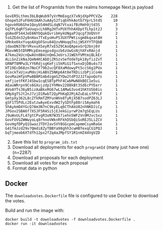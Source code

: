 1. Get the list of ProgramIds from the realms homepage Next.js payload
```
GovER5Lthms3bLBqWub97yVrMmEogzX7xNjdXpPPCVZw    228
Ghope52FuF6HU3AAhJuAAyS2fiqbVhkAotb7YprL5tdS     10
hgovkRU6Ghe1Qoyb54HdSLdqN7VtxaifBzRmh9jtd3S       3
GqTPL6qRf5aUuqscLh8Rg2HTxPUXfhhAXDptTLhp1t2J      3
gUAedF544JeE6NYbQakQvribHykUNgaPJqcgf3UQVnY       2
5sGZEdn32y8nHax7TxEyoHuPS3UXfPWtisgm8kqxat8H      1
GMnke6kxYvqoAXgbFGnu84QzvNHoqqTnijWSXYYTFQbB      1
jdaoDN37BrVRvxuXSeyR7xE5Z9CAoQApexGrQJbnj6V       1
MGovW65tDhMMcpEmsegpsdgvzb6zUwGsNjhXFxRAnjd       1
A7kmu2kUcnQwAVn8B4znQmGJeUrsJ1WEhYVMtmiBLkEr      1
ALLGnZikNaJQeN4KCAbDjZRSzvSefUdeTpk18yfizZvT      1
GRNPT8MPw3LYY6RdjsgKeFji5kMiG1fSxnxDjDBu4s73      1
HT19EcD68zn7NoCF79b2ucQF8XaMdowyPt5ccS6g1PUx      1
GCockTxUjxuMdojHiABVZ5NKp6At8eTKDiizbPjiCo4m      1
GovMaiHfpVPw8BAM1mbdzgmSZYDw2tdP32J2fapoQoYs      1
smfjietFKFJ4Sbw1cqESBTpPhF4CwbMwN8kBEC1e5ui       1
AEauWRrpn9Cs6GXujzdp1YhMmv2288kBt3SdEcPYEerr      1
AVoAYTs36yB5izAaBkxRG67wL1AMwG3vo41hKtUSb8is      1
GMpXgTSJt2nJ7zjD1RwbT2QyPhKqD2MjAZuEaLsfPYLF      1
GmtpXy362L8cZfkRmTZMYunWVe8TyRjX5B7sodPZ63LJ      1
gSF1T5PdLc2EutzwAyeExvdW27ySDtFp88ri5Aymah6       1
5hAykmD4YGcQ7Am3N7nC9kyELq6CThAkU82nhNKDJiCy      1
JPGov2SBA6f7XSJF5R4Si5jEJekGiyrwP2m7gSEqLUs       1
J9uWvULFL47gtCPvgR3oN7W357iehn5WF2Vn9MJvcSxz      1
GovFUVGZWWwyoLq8rhnoVWknRFkhDSbQiSoREJ5LiZCV      1
GovHgfDPyQ1GwazJTDY2avSVY8GGcpmCapmmCsymRaGe      1
G41fmJzd29v7Qmdi8ZyTBBYa98ghh3cwHBTexqCG1PQJ      1
bqTjmeob6XTdfh12px2fZq4aJMpfSY1R1nHZ44VgVZD       1
```
2. Save this list to `program_ids.txt`
3. Download all deployments for each `programId` (many just have one) (n=2287)
4. Download all proposals for each deployment
5. Download all votes for each proposal
6. Format data in python



## Docker

The `downloadvotes.Dockerfile` file is configured to use Docker to download
the votes.

Build and run the image with:

```
docker build -t downloadvotes -f downloadvotes.Dockerfile .
docker run -it downloadvotes
```
